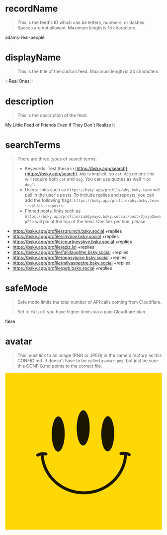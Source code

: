 
# recordName

> This is the feed's ID which can be letters, numbers, or dashes. Spaces are not allowed. Maximum length is 15 characters.

adams-real-people

# displayName

> This is the title of the custom feed. Maximum length is 24 characters.

✨Real Ones✨

# description

> This is the description of the feed.

My Little Feed of Friends Even If They Don't Realize It

# searchTerms

> There are three types of search terms:
>
> - Keywords: Test these in [https://bsky.app/search](https://bsky.app/search). `AND` is implicit, so `cat dog` on one line will require both `cat` and `dog`. You can use quotes as well `"hot dog"`.
> - Users: links such as `https://bsky.app/profile/why.bsky.team` will pull in the user's posts. To include replies and reposts, you can add the following flags: `https://bsky.app/profile/why.bsky.team +replies +reposts`.
> - Pinned posts: links such as `https://bsky.app/profile/saddymayo.bsky.social/post/3jxju2wwap22e` will pin at the top of the feed. One link per line, please.

- https://bsky.app/profile/sqruinch.bsky.social +replies
- https://bsky.app/profile/shyboy.bsky.social +replies
- https://bsky.app/profile/courtneyskye.bsky.social +replies
- https://bsky.app/profile/aziz.lol +replies
- https://bsky.app/profile/faildaughter.bsky.social +replies
- https://bsky.app/profile/oopsyjuice.bsky.social +replies
- https://bsky.app/profile/milvaspectre.bsky.social +replies
- https://bsky.app/profile/pgb.bsky.social +replies


# safeMode

> Safe mode limits the total number of API calls coming from Cloudflare.
>
> Set to `false` if you have higher limits via a paid Cloudflare plan.

false

# avatar

> This must link to an image (PNG or JPEG) in the same directory as this CONFIG.md. It doesn't have to be called `avatar.png`, but just be sure this CONFIG.md points to the correct file.

![](avatar.png)
